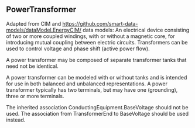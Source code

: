 ## PowerTransformer

Adapted from CIM and https://github.com/smart-data-models/dataModel.EnergyCIM/ data models: An electrical device consisting of two or more coupled windings, with or without a magnetic core, for introducing mutual coupling between electric circuits. Transformers can be used to control voltage and phase shift (active power flow). 

A power transformer may be composed of separate transformer tanks that need not be identical. 

A power transformer can be modeled with or without tanks and is intended for use in both balanced and unbalanced representations. A power transformer typically has two terminals, but may have one (grounding), three or more terminals. 

The inherited association ConductingEquipment.BaseVoltage should not be used.  The association from TransformerEnd to BaseVoltage should be used instead.

